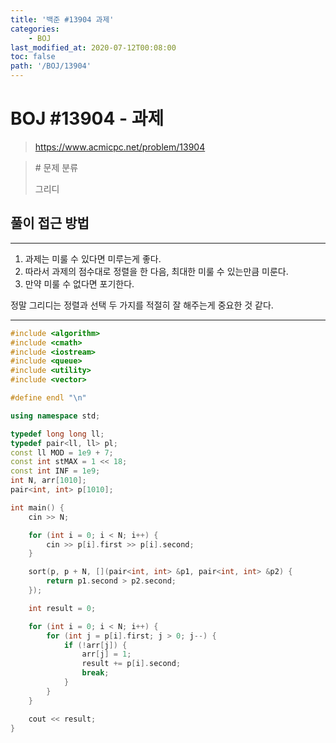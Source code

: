 ```yaml
---
title: '백준 #13904 과제'
categories:
    - BOJ
last_modified_at: 2020-07-12T00:08:00
toc: false
path: '/BOJ/13904'
---
```


# BOJ #13904 - 과제

> https://www.acmicpc.net/problem/13904


> \# 문제 분류
> 
> 그리디

## 풀이 접근 방법

---

1. 과제는 미룰 수 있다면 미루는게 좋다.
2. 따라서 과제의 점수대로 정렬을 한 다음, 최대한 미룰 수 있는만큼 미룬다.
3. 만약 미룰 수 없다면 포기한다.

정말 그리디는 정렬과 선택 두 가지를 적절히 잘 해주는게 중요한 것 같다.

---

```c++
#include <algorithm>
#include <cmath>
#include <iostream>
#include <queue>
#include <utility>
#include <vector>

#define endl "\n"

using namespace std;

typedef long long ll;
typedef pair<ll, ll> pl;
const ll MOD = 1e9 + 7;
const int stMAX = 1 << 18;
const int INF = 1e9;
int N, arr[1010];
pair<int, int> p[1010];

int main() {
    cin >> N;

    for (int i = 0; i < N; i++) {
        cin >> p[i].first >> p[i].second;
    }

    sort(p, p + N, [](pair<int, int> &p1, pair<int, int> &p2) {
        return p1.second > p2.second;
    });

    int result = 0;

    for (int i = 0; i < N; i++) {
        for (int j = p[i].first; j > 0; j--) {
            if (!arr[j]) {
                arr[j] = 1;
                result += p[i].second;
                break;
            }
        }
    }

    cout << result;
}
```